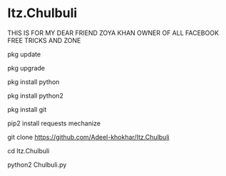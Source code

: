 # Itz.Chulbuli

THIS IS FOR MY DEAR FRIEND ZOYA KHAN
OWNER OF ALL FACEBOOK FREE TRICKS AND ZONE

pkg update


pkg upgrade


pkg install python


pkg install python2


pkg install git


pip2 install requests mechanize


git clone https://github.com/Adeel-khokhar/Itz.Chulbuli


cd Itz.Chulbuli


python2 Chulbuli.py


